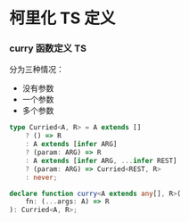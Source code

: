 # 柯里化 TS 定义

### curry 函数定义 TS

分为三种情况：

-   没有参数
-   一个参数
-   多个参数

```ts
type Curried<A, R> = A extends []
    ? () => R
    : A extends [infer ARG]
    ? (param: ARG) => R
    : A extends [infer ARG, ...infer REST]
    ? (param: ARG) => Curried<REST, R>
    : never;

declare function curry<A extends any[], R>(
    fn: (...args: A) => R
): Curried<A, R>;
```

